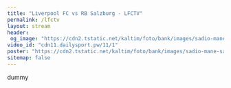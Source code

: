 ```yaml
---
title: "Liverpool FC vs RB Salzburg - LFCTV"
permalink: /lfctv
layout: stream
header:
 og_image: "https://cdn2.tstatic.net/kaltim/foto/bank/images/sadio-mane-saat-masih-memperkuat-salzburg.jpg"
video_id: "cdn11.dailysport.pw/11/1"
poster: "https://cdn2.tstatic.net/kaltim/foto/bank/images/sadio-mane-saat-masih-memperkuat-salzburg.jpg"
sitemap: false
---
```

dummy

